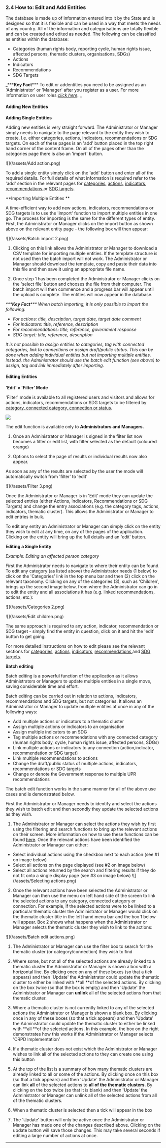 ### 2.4 How to: Edit and Add Entities

The database is made up of information entered into it by the State and is designed so that it is flexible and can be used in a way that meets the needs of any country. All of the information and categorisations are totally flexible and can be created and edited as needed. The following can be classified as entities within the database:

* Categories \(human rights body, reporting cycle, human rights issue, affected persons, thematic clusters, organisations, SDGs\)
* Actions
* Indicators
* Recommendations
* SDG Targets

_\*\*\***Key Fact**\*\*\* To edit or addentities you need to be assigned as an 'Administrator' or 'Manager' after you register as a user. For more information on user roles _[_click here_](/members/user-roles.md)_.  _

#### Adding New Entities

**Adding Single Entities**

Adding new entities is very straight forward. The Administrator or Manager simply needs to navigate to the page relevant to the entity they wish to create. I.e. either categories, actions, indicators, recommendations or SDG targets. On each of these pages is an 'add' button placed in the top right hand corner of the content frame. On all of the pages other than the categories page there is also an 'import' button. 

![](/assets/Add action.png)

To add a single entity simply click on the 'add' button and enter all of the required details. For full details of what information is required refer to the 'add' section in the relevant pages for [categories](/members/categories.md), [actions](/members/actions.md), [indicators](/members/indicators.md), [recommendations ](/members/recommendations.md)or [SDG targets](/members/sdg-targets.md).

**Importing Multiple Entities **

A time-efficient way to add new actions, indicators, recommendations or SDG targets is to use the 'import' function to import multiple entities in one go. The process for importing is the same for the different types of entity. First, the Administrator or Manager clicks on the import button as shown above on the relevant entity page - the following box will then appear:

![](/assets/Batch import 2.png)

1. Clicking on this link allows the Administrator or Manager to download a CSV template for importing multiple entities. If the template structure is not used then the batch import will not work. The Administrator or Manager should download the template, copy and paste their data into this file and then save it using an appropriate file name.

2. Once step 1 has been completed the Administrator or Manager clicks on the 'select file' button and chooses the file from their computer. The batch import will then commence and a progress bar will appear until the upload is complete. The entities will now appear in the database.

_\*\*\***Key Fact**\*\*\* When batch importing, it is only possible to import the following:_

* _For actions: title, description, target date, target date comment_
* _For indicators: title, reference, description_
* _For recommendations: title, reference, government response_
* _SDG target: title, reference, description_

_It is not possible to assign entities to categories, tag with connected categories, link to connections or assign draft/public status. This can be done when adding individual entities but not importing multiple entities. Instead, the Administrator should use the batch edit function \(see above\) to assign, tag and link immediately after importing._

#### Editing Entities

**'Edit' v 'Filter' Mode**

'Filter' mode is available to all registered users and visitors and allows for actions, indicators, recommendations or SDG targets to be filtered by [category, connected category, connection or status](/glossary.md).

![](/assets/Filter.png)

The edit function is available only to **Administrators and Managers.**

1. Once an Administrator or Manager is signed in the filter list now becomes a filter or edit list, with filter selected as the default \(coloured orange\)

2. Options to select the page of results or individual results now also appear.

As soon as any of the results are selected by the user the mode will automatically switch from 'filter' to 'edit'

![](/assets/Filter 3.png)

Once the Administrator or Manager is in 'Edit' mode they can update the selected entries \(either Actions, Indicators, Recommendations or SDG Targets\) and change the entry associations \(e.g. the category tags, actions, indicators, thematic cluster\). This allows the Administrator or Manager to edit entries in bulk.

To edit any entity an Administrator or Manager can simply click on the entity they wish to edit at any time, on any of the pages of the application. Clicking on the entity will bring up the full details and an 'edit' button.

**Editing a Single Entity**

_Example: Editing an affected person category_

First the Administrator needs to navigate to where their entity can be found. To edit any category \(as listed above\) the Administrator needs \(1 below\) to click on the 'Categories' link in the top menu bar and then \(2\) click on the relevant taxonomy. Clicking on any of the categories \(3\), such as 'Children', brings up the second image below, from where the Administrator can go in to edit the entity and all associations it has \(e.g. linked recommendations, actions, etc.\):

![](/assets/Categories 2.png)

![](/assets/Edit children.png)

The same approach is required to any action, indicator, recommendation or SDG target - simply find the entity in question, click on it and hit the 'edit' button to get going.

For more detailed instructions on how to edit please see the relevant sections for [categories](/members/categories.md), [actions](/members/actions.md), [indicators](/members/indicators.md), [recommendations ](/members/recommendations.md)and [SDG targets](/members/sdg-targets.md).

**Batch editing**

Batch editing is a powerful function of the application as it allows Administrators or Managers to update multiple entities in a single move, saving considerable time and effort.

Batch editing can be carried out in relation to actions, indicators, recommendations and SDG targets, but not categories. It allows an Administrator or Manager to update multiple entities at once in any of the following ways:

* Add multiple actions or indicators to a thematic cluster
* Assign multiple actions or indicators to an organisation
* Assign multiple indicators to an SDG
* Tag multiple actions or recommendations with any connected category \(human rights body, cycle, human rights issue, affected persons, SDGs\)
* Link multiple actions or indicators to any connection \(action,indicator, recommendation or SDG target\)
* Link multiple recommendations to actions
* Change the draft/public status of multiple actions, indicators, recommendations or SDG targets
* Change or denote the Government response to multiple UPR recommendations

The batch edit function works in the same manner for all of the above use cases and is demonstrated below.

First the Administrator or Manager needs to identify and select the actions they wish to batch edit and then secondly they update the selected actions as they wish.

1. The Administrator or Manager can select the actions they wish by first using the filtering and search functions to bring up the relevant actions on their screen. More information on how to use these functions can be found [here](/visitors/actions.md). Once the relevant actions have been identified the Administrator or Manager can either:

  * Select individual actions using the checkbox next to each action \(see \#1 on image below\)
  * Select all actions on the page displayed \(see \#2 on image below\)
  * Select all actions returned by the search and filtering results if they do not fit onto a single display page \(see \#3 on image below\)
![](/assets/Selecting actions.png)

2. Once the relevant actions have been selected the Administrator or Manager can then use the menu on left hand side of the screen to link the selected actions to any category, connected category or connection. For example, if the selected actions were to be linked to a particular thematic cluster the Administrator or Manager would click on the thematic cluster title in the left hand menu bar and the box 1 below will appear. Box 2 shows what happens when the Administrator or Manager selects the thematic cluster they wish to link to the actions:

![](/assets/Batch edit actions.png)

1. The Administrator or Manager can use the filter box to search for the thematic cluster \(or category/connection\) they wish to find

2. Where some, but not all of the selected actions are already linked to a thematic cluster the Administrator or Manager is shown a box with a horizontal line. By clicking once on any of these boxes \(so that a tick appears\) and then 'Update' the Administrator could update the thematic cluster to either be linked with **all **of the selected actions. By clicking on the box twice \(so that the box is empty\) and then 'Update' the Administrator or Manager can **unlink** all of the selected actions from that thematic cluster.

3. Where a thematic cluster is not currently linked to any of the selected actions the Administrator or Manager is shown a blank box. By clicking once in any of these boxes \(so that a tick appears\) and then 'Update' the Administrator could update the thematic cluster to either be linked with **all **of the selected actions. In this example, the box on the right demonstrates how this works if the Administrator or Manager selects 'CRPD Implementation'

4. If a thematic cluster does not exist which the Administrator or Manager wishes to link all of the selected actions to they can create one using this button

5. At the top of the list is a summary of how many thematic clusters are already linked to all or some of the actions. By clicking once on this box \(so that a tick appears\) and then 'Update' the Administrator or Manager can link **all** of the selected actions to **all **of the thematic clusters**.** By clicking on the box twice \(so that it is blank\) and then 'Update' the Administrator or Manager can unlink all of the selected actions from all of the thematic clusters.

6. When a thematic cluster is selected then a tick will appear in the box

7. The 'Update' button will only be active once the Administrator or Manager has made one of the changes described above. Clicking on the update button will save those changes. This may take several seconds if editing a large number of actions at once.

---



